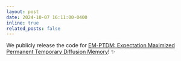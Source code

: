```yaml
---
layout: post
date: 2024-10-07 16:11:00-0400
inline: true
related_posts: false
---
```


We publicly release the code for [EM-PTDM: Expectation Maximized Permanent Temporary Diffusion Memory](https://github.com/KevinG396/EM_PTDM)! :sparkles:

